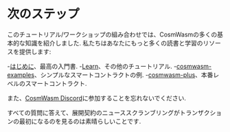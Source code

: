 # 次のステップ

このチュートリアル/ワークショップの組み合わせでは、CosmWasmの多くの基本的な知識を紹介しました. 私たちはあなたにもっと多くの読書と学習のリソースを提供します:

-[はじめに](/getting-started/intro.md)、最高の入門書.
-[Learn](/learn/)、その他のチュートリアル.
-[cosmwasm-examples](https://github.com/CosmWasm/cosmwasm-examples/)、シンプルなスマートコントラクトの例.
-[cosmwasm-plus](/cw-plus/general/overview.md)、本番レベルのスマートコントラクト.

また、[CosmWasm Discord](https://docs.cosmwasm.com/chat)に参加することを忘れないでください.

すべての質問に答えて、展開契約のニューススクランブリングがトランザクションの最初になるのを見るのは素晴らしいことです.
